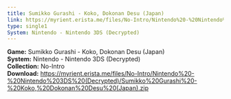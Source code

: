 ```yaml
---
title: Sumikko Gurashi - Koko, Dokonan Desu (Japan)
link: https://myrient.erista.me/files/No-Intro/Nintendo%20-%20Nintendo%203DS%20(Decrypted)/Sumikko%20Gurashi%20-%20Koko,%20Dokonan%20Desu%20(Japan).zip
type: single1
System: Nintendo - Nintendo 3DS (Decrypted)
---
```

<b>Game:</b> Sumikko Gurashi - Koko, Dokonan Desu (Japan)<br>
<b>System:</b> Nintendo - Nintendo 3DS (Decrypted)<br>
<b>Collection:</b> No-Intro<br>
<b>Download:</b> https://myrient.erista.me/files/No-Intro/Nintendo%20-%20Nintendo%203DS%20(Decrypted)/Sumikko%20Gurashi%20-%20Koko,%20Dokonan%20Desu%20(Japan).zip